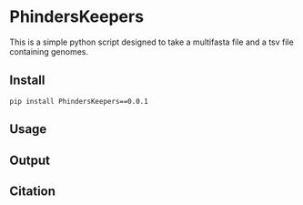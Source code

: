 # PhindersKeepers
This is a simple python script designed to take a multifasta file and a tsv file containing genomes.

## Install
```
pip install PhindersKeepers==0.0.1
```

## Usage

## Output

## Citation
